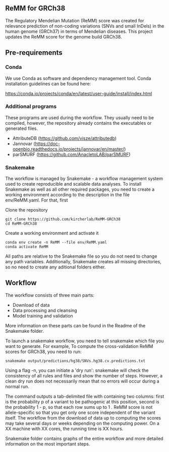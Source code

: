 ## ReMM for GRCh38

The Regulatory Mendelian Mutation (ReMM) score was created for relevance prediction of non-coding variations (SNVs and small InDels) in the human genome (GRCh37) in terms of Mendelian diseases. This project updates the ReMM score for the genome build GRCh38.

## Pre-requirements

### Conda
We use Conda as software and dependency management tool. Conda installation guidelines can be found here:

https://conda.io/projects/conda/en/latest/user-guide/install/index.html

### Additional programs
These programs are used during the workflow. They usually need to be compiled, however, the repository already contains the executables or generated files.

- AttributeDB (https://github.com/visze/attributedb)
- Jannovar (https://doc-openbio.readthedocs.io/projects/jannovar/en/master/)
- parSMURF (https://github.com/AnacletoLAB/parSMURF)

### Snakemake

The workflow is managed by Snakemake - a workflow management system used to create reproducible and scalable data analyses. To install Snakemake as well as all other required packages, you need to create a working environment according to the description in the file env/ReMM.yaml. For that, first

Clone the repository
```
git clone https://github.com/kircherlab/ReMM-GRCh38
cd ReMM-GRCh38

```

Create a working environment and activate it

```
conda env create -n ReMM --file env/ReMM.yaml
conda activate ReMM
```

All paths are relative to the Snakemake file so you do not need to change any path variables. Additionally, Snakemake creates all missing directories, so no need to create any aditional folders either.

## Workflow

The workflow consists of three main parts:

- Download of data
- Data processing and cleansing
- Model training and validation

More information on these parts can be found in the Readme of the Snakemake folder.

To launch a snakemake workflow, you need to tell snakemake which file you want to generate. For example, To compute the cross-validation ReMM scores for GRCh38, you need to run:


```
snakemake output/predictions/hg38/SNVs.hg38.cv.predictions.txt
```

Using a flag -n, you can initiate a 'dry run': snakemake will check the consistency of all rules and files and show the number of steps. However, a clean dry run does not necessarily mean that no errors will occur during a normal run.

The command outputs a tab-delimited file with containing two columns: first is the probability p of a variant to be pathogenic at this position, second is the probability 1 - p, so that each row sums up to 1 . ReMM score is not allele-specific so that you get only one score independent of the variant itself. The workflow from the download of data up to computing the scores may take several days or weeks depending on the computing power. On a XX machine with XX cores, the running time is XX hours.

Snakemake folder contains graphs of the entire workflow and more detailed information on the most important steps.
